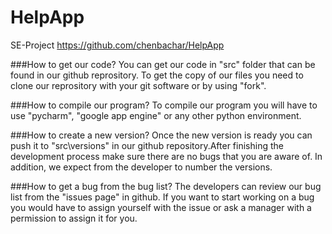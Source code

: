 # HelpApp
SE-Project
https://github.com/chenbachar/HelpApp

###How to get our code?
You can get our code in "src" folder that can be found in our github reprository. To get the copy of our files you need to clone our reprository with your git software or by using "fork".

###How to compile our program?
To compile our program you will have to use "pycharm", "google app engine" or any other python environment.

###How to create a new version?
Once the new version is ready you can push it to "src\versions" in our github repository.After finishing the development process make sure there are no bugs that you are aware of. In addition, we expect from the developer to number the versions.

###How to get a bug from the bug list?
The developers can review our bug list from the "issues page" in github.
If you want to start working on a bug you would have to assign yourself with the issue or ask a manager with a permission to assign it for you.
